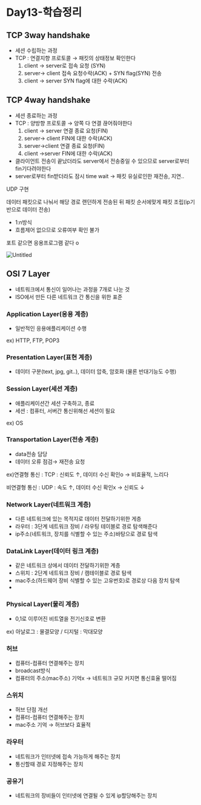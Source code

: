 # Day13-학습정리

## **TCP 3way handshake**

- 세션 수립하는 과정
- TCP : 연결지향 프로토콜 → 패킷의 상태정보 확인한다
    1. client → server로 접속 요청 (SYN)
    2. server→ client 접속 요청수락(ACK) + SYN flag(SYN) 전송
    3. client → server SYN flag에 대한 수락(ACK)

## **TCP 4way handshake**

- 세션 종료하는 과정
- TCP : 양방향 프로토콜 → 양쪽 다 연결 끊어줘야한다
    1. client → server 연결 종료 요청(FIN)
    2. server→ client FIN에 대한 수락(ACK)
    3. server→client 연결 종료 요청(FIN)
    4. client →server FIN에 대한 수락(ACK)
- 클라이언트 전송이 끝났더라도 server에서 전송중일 수 있으므로 server로부터 fin기다려야한다
- server로부터 fin받더라도 잠시 time wait → 패킷 유실로인한 재전송, 지연..

UDP 구현

데이터 패킷으로 나눠서 해당 경로 랜던하게 전송된 뒤 패킷 순서에맞게 패킷 조립(ip기반으로 데이터 전송)

- 1:n방식
- 흐름제어 없으므로 오류여부 확인 불가

포트 같으면 응용프로그램 같다 o

![Untitled](https://user-images.githubusercontent.com/52225690/128243951-182f2124-d50d-4d98-b766-9197fdba9955.png)

## **OSI 7 Layer**

- 네트워크에서 통신이 일어나는 과정을 7개로 나눈 것
- ISO에서 만든 다른 네트워크 간 통신을 위한 표준

### **Application Layer(응용 계층)**

- 일반적인 응용애플리케이션 수행

ex) HTTP, FTP, POP3

### **Presentation Layer(표현 계층)**

- 데이터 구분(text, jpg, git..), 데이터 압축, 암호화 (물론 반대기능도 수행)

### **Session Layer(세션 계층)**

- 애플리케이션간 세션 구축하고, 종료
- 세션 : 컴퓨터, 서버간 통신위해선 세션이 필요

ex) OS

### **Transportation Layer(전송 계층)**

- data전송 담당
- 데이터 오류 점검→ 재전송 요청

ex)연결형 통신 : TCP : 신뢰도 ↑, 데이터 수신 확인o → 비효율적, 느리다

비연결형 통신 : UDP : 속도 ↑, 데이터 수신 확인x → 신뢰도 ↓

### **Network Layer(네트워크 계층)**

- 다른 네트워크에 있는 목적지로 데이터 전달하기위한 게층
- 라우터 : 3단계 네트워크 장비 / 라우팅 테이블로 경로 탐색해준다
- ip주소(네트워크, 장치를 식별할 수 있는 주소)바탕으로 경로 탐색

### **DataLink Layer(데이터 링크 계층)**

- 같은 네트워크 상에서 데이터 전달하기위한 계층
- 스위치 : 2단계 네트워크 장비 / 캠테이블로 경로 탐색
- mac주소(하드웨어 장비 식별할 수 있는 고유번호)로 경로상 다음 장치 탐색
- 

### **Physical Layer(물리 계층)**

- 0,1로 이루어진 비트열을 전기신호로 변환

ex) 아날로그 : 물결모양 / 디지털 : 막대모양

### **허브**

- 컴퓨터-컴퓨터 연결해주는 장치
- broadcast방식
- 컴퓨터의 주소(mac주소) 기억x → 네트워크 규모 커지면 통신효율 떨어짐

### **스위치**

- 허브 단점 개선
- 컴퓨터-컴퓨터 연결해주는 장치
- mac주소 기억 → 허브보다 효율적

### **라우터**

- 네트워크가 인터넷에 접속 가능하게 해주는 장치
- 통신할때 경로 지정해주는 장치

### **공유기**

- 네트워크의 장비들이 인터넷에 연결될 수 있게 ip할당해주는 장치
